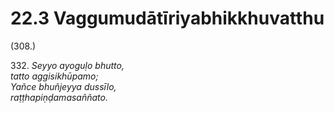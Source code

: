 # 22.3 Vaggumudātīriyabhikkhuvatthu

(308.)

332\. _Seyyo ayoguḷo bhutto,_  
_tatto aggisikhūpamo;_  
_Yañce bhuñjeyya dussīlo,_  
_raṭṭhapiṇḍamasaññato._
